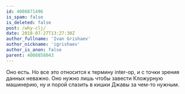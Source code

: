 ```yaml
---
id: 4008871496
is_spam: false
is_deleted: false
post: /why-clj/
date: 2018-07-27T13:27:30Z
author_fullname: 'Ivan Grishaev'
author_nickname: 'igrishaev'
author_is_anon: false
parent: 4008858043
---
```


<p>Оно есть. Но все это относится к термину inter-op, и с точки зрения данных неважно. Оно нужно лишь чтобы завести Кложурную машинерию, ну и порой слазить в кишки Джавы за чем-то нужным.</p>

